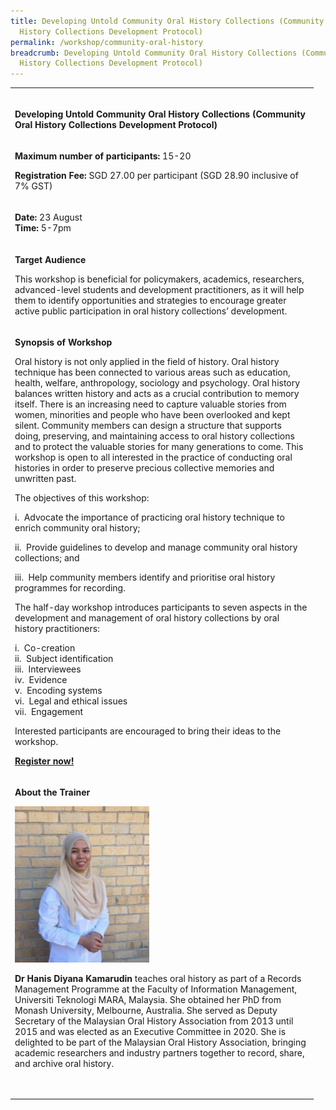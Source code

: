 ```yaml
---
title: Developing Untold Community Oral History Collections (Community Oral
  History Collections Development Protocol)
permalink: /workshop/community-oral-history
breadcrumb: Developing Untold Community Oral History Collections (Community Oral
  History Collections Development Protocol)
---
```

<table>
<tbody>
<tr>
<td width="471"><br />
<p><strong>Developing Untold Community Oral History Collections (Community Oral History Collections Development Protocol)</strong></p>
</td>
</tr>
<tr>
<td width="471">
<p><strong>Maximum number of participants: </strong>15-20</p>
<p><strong>Registration Fee: </strong>SGD 27.00 per participant (SGD 28.90 inclusive of 7% GST)</p>

</td>
</tr>
<tr>
<td width="471">
<p><strong>Date: </strong>23 August
<br><strong>Time:</strong> 5-7pm


<tr>
<td width="471">
<p><strong>Target Audience</strong></p>
<p>This workshop is beneficial for policymakers, academics, researchers, advanced-level students and development practitioners, as it will help them to identify opportunities and strategies to encourage greater active public participation in oral history collections’ development.</p>
</td>
</tr>
<tr>
<td width="471">
<p><strong>Synopsis of Workshop</strong></p>
<p>Oral history is not only applied in the field of history. Oral history technique has been connected to various areas such as education, health, welfare, anthropology, sociology and psychology. Oral history balances written history and acts as a crucial contribution to memory itself. There is an increasing need to capture valuable stories from women, minorities and people who have been overlooked and kept silent. Community members can design a structure that supports doing, preserving, and maintaining access to oral history collections and to protect the valuable stories for many generations to come. This workshop is open to all interested in the practice of conducting oral histories in order to preserve precious collective memories and unwritten past. </p>
<p>The objectives of this workshop: </p>
<p>i.&nbsp;&nbsp;Advocate the importance of practicing oral history technique to enrich community oral history;</p>
<p>ii.&nbsp;&nbsp;Provide guidelines to develop and manage community oral history collections; and</p>
<p>iii.&nbsp;&nbsp;Help community members identify and prioritise oral history programmes for recording.</p>
<p>The half-day workshop introduces participants to seven aspects in the development and management of oral history collections by oral history practitioners:</p>
<p>i.&nbsp;&nbsp;Co-creation
<br>ii.&nbsp;&nbsp;Subject identification
<br>iii.&nbsp;&nbsp;Interviewees
<br>iv.&nbsp;&nbsp;Evidence
<br>v.&nbsp;&nbsp;Encoding systems
<br>vi.&nbsp;&nbsp;Legal and ethical issues
<br>vii.&nbsp;&nbsp;Engagement</p>
	
Interested participants are encouraged to bring their ideas to the workshop.

<p><strong><a href="https://www.nlb.gov.sg/golibrary2/e/ioha2020workshop2">Register now!</a></strong></p>
</td>
</tr>
<tr>
<td width="471">
<p><strong>About the Trainer</strong></p>
<img src="/images/hanisdiyana.jpg" alt="Hanis Diyana Kamarudin" style="width:215px;" />
<p><strong>Dr Hanis Diyana Kamarudin</strong> teaches oral history as part of a Records Management Programme at the Faculty of Information Management, Universiti Teknologi MARA, Malaysia. She obtained her PhD from Monash University, Melbourne, Australia. She served as Deputy Secretary of the Malaysian Oral History Association from 2013 until 2015 and was elected as an Executive Committee in 2020. She is delighted to be part of the Malaysian Oral History Association, bringing academic researchers and industry partners together to record, share, and archive oral history.</p>
<p>&nbsp;</p>
</td>
</tr>
</tbody>
</table>
